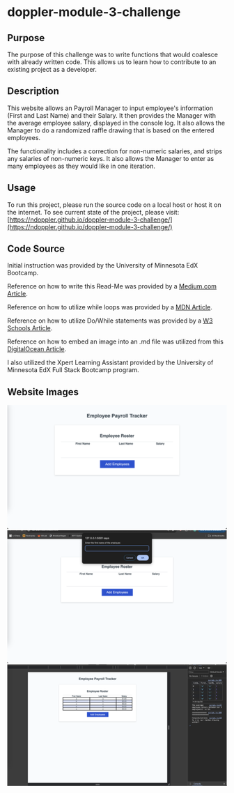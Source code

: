 # doppler-module-3-challenge

## Purpose
The purpose of this challenge was to write functions that would coalesce with already written code. This allows us to learn how to contribute to an existing project as a developer. 

## Description
This website allows an Payroll Manager to input employee's information (First and Last Name) and their Salary. It then provides the Manager with the average employee salary, displayed in the console log. It also allows the Manager to do a randomized raffle drawing that is based on the entered employees.

The functionality includes a correction for non-numeric salaries, and strips any salaries of non-numeric keys.  It also allows the Manager to enter as many employees as they would like in one iteration.

## Usage
To run this project, please run the source code on a local host or host it on the internet. To see current state of the project, please visit: [https://ndoppler.github.io/doppler-module-3-challenge/](https://ndoppler.github.io/doppler-module-3-challenge/)

## Code Source

Initial instruction was provided by the University of Minnesota EdX Bootcamp.

Reference on how to write this Read-Me was provided by a [Medium.com Article](https://medium.com/@kc_clintone/the-ultimate-guide-to-writing-a-great-readme-md-for-your-project-3d49c2023357).

Reference on how to utilize while loops was provided by a [MDN Article](https://developer.mozilla.org/en-US/docs/Web/JavaScript/Reference/Statements/while).

Reference on how to utilize Do/While statements was provided by a [W3 Schools Article](https://www.w3schools.com/jsref/jsref_dowhile.asp).

Reference on how to embed an image into an .md file was utilized from this [DigitalOcean Article](https://www.digitalocean.com/community/tutorials/markdown-markdown-images).

I also utilized the Xpert Learning Assistant provided by the University of Minnesota EdX Full Stack Bootcamp program.

## Website Images

<img title="Landing Website Image" alt="Landing Website Image" src="/assets/images/LandingWebsiteImage.png">
<img title="Displaying Website Functionality" alt= "Displaying Website Functionality" src="/assets/images/FunctionalWindowWorking.png">
<img title="ConsoleLogDisplay" alt="ConsoleLogDisplay" src="/assets/images/ConsoleLogDisplay.png">